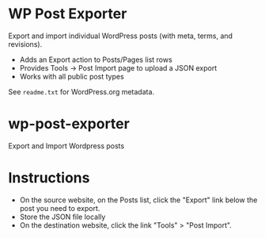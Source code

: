 # WP Post Exporter

Export and import individual WordPress posts (with meta, terms, and revisions).

- Adds an Export action to Posts/Pages list rows
- Provides Tools → Post Import page to upload a JSON export
- Works with all public post types

See `readme.txt` for WordPress.org metadata.

# wp-post-exporter
Export and Import Wordpress posts

# Instructions
- On the source website, on the Posts list, click the "Export" link below the post you need to export.
- Store the JSON file locally
- On the destination website, click the link "Tools" > "Post Import".